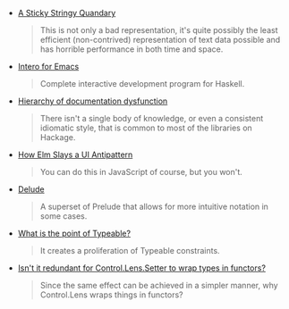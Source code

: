 -   [A Sticky Stringy Quandary](https://www.stephendiehl.com/posts/strings.html)

    > This is not only a bad representation, it's quite possibly the least efficient (non-contrived) representation of text data possible and has horrible performance in both time and space.

-   [Intero for Emacs](https://commercialhaskell.github.io/intero/)

    > Complete interactive development program for Haskell.

-   [Hierarchy of documentation dysfunction](https://lorepub.com/post/2016-05-23-Hierarchy-of-documentation-dysfunction)

    > There isn't a single body of knowledge, or even a consistent idiomatic style, that is common to most of the libraries on Hackage.

-   [How Elm Slays a UI Antipattern](http://blog.jenkster.com/2016/06/how-elm-slays-a-ui-antipattern.html)

    > You can do this in JavaScript of course, but you won't.

-   [Delude](https://github.com/SamuelSchlesinger/Academic/tree/45225e8/delude)

    > A superset of Prelude that allows for more intuitive notation in some cases.

-   [What is the point of Typeable?](https://np.reddit.com/r/haskell/comments/4mu30y/what_is_the_point_of_typeable/)

    > It creates a proliferation of Typeable constraints.

-   [Isn't it redundant for Control.Lens.Setter to wrap types in functors?](https://stackoverflow.com/questions/37666781/isnt-it-redundant-for-control-lens-setter-to-wrap-types-in-functors)

    > Since the same effect can be achieved in a simpler manner, why Control.Lens wraps things in functors?
